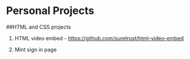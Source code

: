 # Personal Projects

##HTML and CSS projects

1. HTML video embed - https://github.com/suretrust/html-video-embed

2. Mint sign in page

